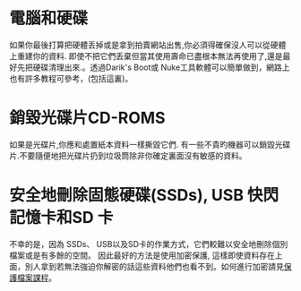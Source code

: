 [Title]: # (丟棄硬體前作好安全刪除)
[Order]: # (4)

# 電腦和硬碟

如果你最後打算把硬體丢掉或是拿到拍賣網站出售,你必須得確保沒人可以從硬體上重建你的資料. 即使不把它們丢棄但當其使用壽命已盡根本無法再使用了,還是最好先把硬碟清理出來.。透過Darik's Boot或 Nuke工具軟體可以簡單做到，網路上也有許多教程可參考，(包括這裏)。

# 銷毀光碟片CD-ROMS

如果是光碟片,你應和處置紙本資料一樣撕毀它們. 有一些不貴旳機器可以銷毀光碟片.不要隨便地把光碟片扔到垃圾筒除非你確定裏面沒有敏感的資料。

# 安全地刪除固態硬碟(SSDs), USB 快閃記憶卡和SD 卡

不幸的是，因為 SSDs、 USB以及SD卡的作業方式，它們較難以安全地刪除個別檔案或是有多餘的空間。 因此最好的方法是使用加密保護, 這樣即使資料存在上面，別人拿到若無法強迫你解密的話這些資料他們也看不到。如何進行加密請見[保護檔案課程](umbrella://lesson/protecting-files)。
